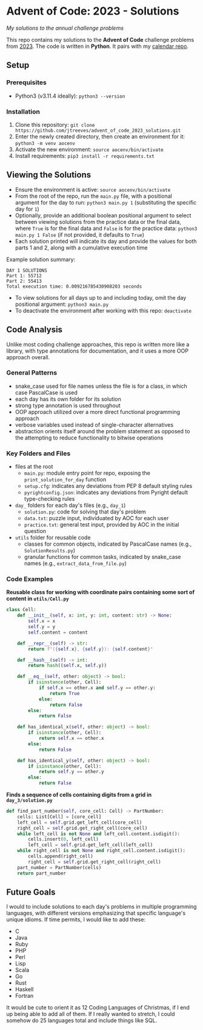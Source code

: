 # Advent of Code: 2023 - Solutions

_My solutions to the annual challenge problems_

This repo contains my solutions to the **Advent of Code** challenge problems from [2023](https://adventofcode.com/2023). The code is written in **Python**. It pairs with my [calendar repo](https://github.com/jtreeves/advent-of-code-2023-calendar).

## Setup

### Prerequisites

-   Python3 (v3.11.4 ideally): `python3 --version`

### Installation

1.  Clone this repository: `git clone https://github.com/jtreeves/advent_of_code_2023_solutions.git`
2.  Enter the newly created directory, then create an environment for it: `python3 -m venv aocenv`
3.  Activate the new environment: `source aocenv/bin/activate`
4.  Install requirements: `pip3 install -r requirements.txt`

## Viewing the Solutions

-   Ensure the environment is active: `source aocenv/bin/activate`
-   From the root of the repo, run the `main.py` file, with a positional argument for the day to run: `python3 main.py 1` (substituting the specific day for `1`)
-   Optionally, provide an additional boolean positional argument to select between viewing solutions from the practice data or the final data, where `True` is for the final data and `False` is for the practice data: `python3 main.py 1 False` (if not provided, it defaults to `True`)
-   Each solution printed will indicate its day and provide the values for both parts 1 and 2, along with a cumulative execution time

Example solution summary:

```
DAY 1 SOLUTIONS
Part 1: 55712
Part 2: 55413
Total execution time: 0.009216785430908203 seconds
```

-   To view solutions for all days up to and including today, omit the day positional argument: `python3 main.py`
-   To deactivate the environment after working with this repo: `deactivate`

## Code Analysis

Unlike most coding challenge approaches, this repo is written more like a library, with type annotations for documentation, and it uses a more OOP approach overall.

### General Patterns

-   snake_case used for file names unless the file is for a class, in which case PascalCase is used
-   each day has its own folder for its solution
-   strong type annotation is used throughout
-   OOP approach utilized over a more direct functional programming approach
-   verbose variables used instead of single-character alternatives
-   abstraction orients itself around the problem statement as opposed to the attempting to reduce functionality to bitwise operations

### Key Folders and Files

-   files at the root
    -   `main.py`: module entry point for repo, exposing the `print_solution_for_day` function
    -   `setup.cfg`: indicates any deviations from PEP 8 default styling rules
    -   `pyrightconfig.json`: indicates any deviations from Pyright default type-checking rules
-   `day_` folders for each day's files (e.g., `day_1`)
    -   `solution.py`: code for solving that day's problem
    -   `data.txt`: puzzle input, individuated by AOC for each user
    -   `practice.txt`: general test input, provided by AOC in the initial question
-   `utils` folder for reusable code
    -   classes for common objects, indicated by PascalCase names (e.g., `SolutionResults.py`)
    -   granular functions for common tasks, indicated by snake_case names (e.g., `extract_data_from_file.py`)

### Code Examples

**Reusable class for working with coordinate pairs containing some sort of content in `utils/Cell.py`**

```py
class Cell:
    def __init__(self, x: int, y: int, content: str) -> None:
        self.x = x
        self.y = y
        self.content = content

    def __repr__(self) -> str:
        return f"({self.x}, {self.y}): {self.content}"

    def __hash__(self) -> int:
        return hash((self.x, self.y))

    def __eq__(self, other: object) -> bool:
        if isinstance(other, Cell):
            if self.x == other.x and self.y == other.y:
                return True
            else:
                return False
        else:
            return False

    def has_identical_x(self, other: object) -> bool:
        if isinstance(other, Cell):
            return self.x == other.x
        else:
            return False

    def has_identical_y(self, other: object) -> bool:
        if isinstance(other, Cell):
            return self.y == other.y
        else:
            return False
```

**Finds a sequence of cells containing digits from a grid in `day_3/solution.py`**

```py
def find_part_number(self, core_cell: Cell) -> PartNumber:
    cells: List[Cell] = [core_cell]
    left_cell = self.grid.get_left_cell(core_cell)
    right_cell = self.grid.get_right_cell(core_cell)
    while left_cell is not None and left_cell.content.isdigit():
        cells.insert(0, left_cell)
        left_cell = self.grid.get_left_cell(left_cell)
    while right_cell is not None and right_cell.content.isdigit():
        cells.append(right_cell)
        right_cell = self.grid.get_right_cell(right_cell)
    part_number = PartNumber(cells)
    return part_number
```

## Future Goals

I would to include solutions to each day's problems in multiple programming languages, with different versions emphasizing that specific language's unique idioms. If time permits, I would like to add these:

-   C
-   Java
-   Ruby
-   PHP
-   Perl
-   Lisp
-   Scala
-   Go
-   Rust
-   Haskell
-   Fortran

It would be cute to orient it as 12 Coding Languages of Christmas, if I end up being able to add all of them. If I really wanted to stretch, I could somehow do 25 languages total and include things like SQL.
